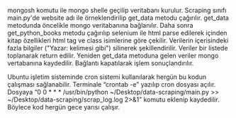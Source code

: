 mongosh komutu ile mongo shelle geçilip veritabanı kurulur.
Scraping sınıfı main.py'de website adı ile örneklendirilip get_data metodu çağırılır.
get_data metodunda öncelikle mongo veritabanına bağlanılır.
Daha sonra get_python_books metodu çağırılıp selenium ile html parse edilerek içinden kitap özellikleri html tag ve class isimlerine göre çekilir.
Verilerin içerisindeki fazla bilgiler ("Yazar: kelimesi gibi") silinerek şekillendirilir.
Veriler bir listede toplanarak return edilir.
Yeniden get_data metoduna gelen veriler mongo vertabanına kaydedilir.
Bağlantı kapatılarak işlem sonuçlandırılır.

Ubuntu işletim sisteminde cron sistemi kullanılarak hergün bu kodun çalışması sağlanabilir.
Terminale “crontab -e” yazılıp cron dosyası açılır.
Dosyaya “0 0 * * * /usr/bin/python ~/Desktop/data-scraping/main.py >> ~/Desktop/data-scraping/scrap_log.log 2>&1” komutu eklenip kaydedilir. Böylece kod hergün gece yarısı çalışır.
